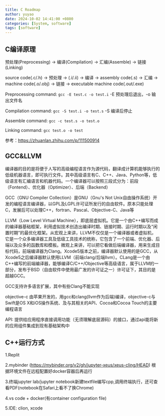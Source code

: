 ```yaml
---
title: C Roadmap
author: yuyao
date: 2024-10-02 14:41:00 +0800 
categories: [System, software]
tags: [software]
---
```


## C编译原理

预处理(Preprocessing) -> 编译(Compilation) -> 汇编(Assemble) -> 链接(Linking)

source code(.c/.h) -> 预处理 -> (.i/.ii) -> 编译 -> assembly code(.s) 
-> 汇编 -> machine code(.o/.obj) -> 链接 -> executable machine code(.out/.exe)

Preprocessing command: `gcc -E test.c -o test.i`    -E 预处理后退出，-o 输出文件名

Compilation command: `gcc -S test.i -o test.s`      -S 编译后停止

Assemble command: `gcc -c test.s -o test.o`

Linking command: `gcc test.o -o test`

参考：https://zhuanlan.zhihu.com/p/111500914

## GCC&LLVM

编译器的目的是将便于人写的高级编程语言作为源代码，翻译成计算机能够执行的低级机器语言，即可执行文件。其中高级语言有C、C++、Java、Python等，低级语言有汇编语言和机器代码。一个编译器可以按照三段式分为：前段（Fontend）、优化器（Optimizer）、后端（Backend）

GCC（GNU Compiler Collection）是GNU（Gnu's Not Unix自由操作系统）开发的编程语言编译器，以GPL及LGPL许可证所发行的自由软件。原本只能处理C，发展后可以处理C++，fortran、Pascal、Objective-C、Java等

LLVM（Low Level Virtual Machine），即底层虚拟机。它是一个由C++编写而成的编译器基础框架，利用虚拟技术创造出编译时期、链接时期、运行时期以及“闲置时期”的最优化框架。从宏观上来讲，LLVM不仅仅是一个编译器或者虚拟机，它是一个众多编译器工具及低级工具技术的统称，它包含了一个前端、优化器、后端以及众多的函数库和模板。微观上来讲，可以把它看做后端编译器，用来生成目标代码，前端编译器为Clang。Xcode5版本之前，编译器默认使用的是GCC，从Xcode5之后编译器默认使用LLVM（前端clang/后端llvm）。CLang是一个由C++编写的前端编译器，能够编译C/C++/Objective等高级语言，属于LLVM的一部分，发布于BSD（自由软件中使用最广发的许可证之一）许可证下，其目的是超越GCC。

GCC支持许多语言扩展，其中有些Clang不能实现

objective-c 由苹果开发的，用gcc和clang(llvm作为后端)编译，objective-c与Swift是OS X和iOS操作系统、及与其相关的API、Cocoa和Cocoa Touch的主要编程语言


API: 提供给应用程序直接调用功能（无须理解底层源码）的接口，通过api能将新的应用组件集成到现有基础架构中


## C++运行方式

1.Replit

2.mybinder (https://mybinder.org/v2/gh/jupyter-xeus/xeus-cling/HEAD) 根据环境文件在远程配置好docker容器后再运行

3.终端jupyter lab/jupyter notebook新建textfile编写cpp,调用终端执行，还可查看PDF(notebook在Safari上看不了换Chrome)

4.vs code + docker(有container configuration file)

5.IDE: clion, xcode
